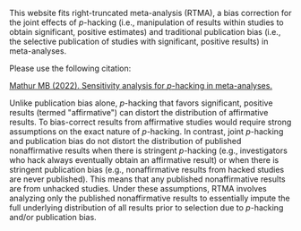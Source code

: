 This website fits right-truncated meta-analysis (RTMA), a bias correction for the joint effects of _p_-hacking (i.e., manipulation of results within studies to obtain significant, positive estimates) and traditional publication bias (i.e., the selective publication of studies with significant, positive results) in meta-analyses.

Please use the following citation:

[Mathur MB (2022). Sensitivity analysis for _p_-hacking in meta-analyses.](https://doi.org/10.31219/osf.io/ezjsx)

Unlike publication bias alone, _p_-hacking that favors significant, positive results (termed "affirmative") can distort the distribution of affirmative results. To bias-correct results from affirmative studies would require strong assumptions on the exact nature of _p_-hacking. In contrast, joint _p_-hacking and publication bias do not distort the distribution of published nonaffirmative results when there is stringent _p_-hacking (e.g., investigators who hack always eventually obtain an affirmative result) or when there is stringent publication bias (e.g., nonaffirmative results from hacked studies are never published). This means that any published nonaffirmative results are from unhacked studies. Under these assumptions, RTMA involves analyzing only the published nonaffirmative results to essentially impute the full underlying distribution of all results prior to selection due to _p_-hacking and/or publication bias.
